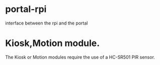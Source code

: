 # portal-rpi
interface between the rpi and the portal

# Kiosk,Motion module.
The Kiosk or Motion modules require the use of a HC-SR501 PIR sensor.
